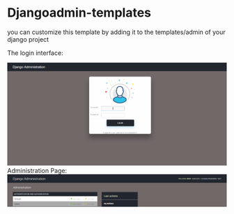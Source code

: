 # Djangoadmin-templates
you can customize this template by adding it to the templates/admin of your django project<br/>

<div>The login interface:</div>

![alt text](1.PNG)
Administration Page:
![alt text](1.2.PNG)
